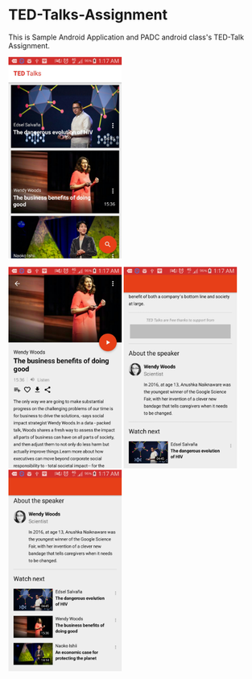# TED-Talks-Assignment

This is Sample Android Application and PADC android class's TED-Talk Assignment.

<img src="https://github.com/myomyo/hello-world/blob/master/screenshots/Screenshot_TED_Talk_2018-06-22-01-17-10.jpg" height="400">
<p float="left"> 
<img src="https://github.com/myomyo/hello-world/blob/master/screenshots/Screenshot_TED_Talk_2018-06-22-01-17-33.jpg" height="400">
 <img src="https://github.com/myomyo/hello-world/blob/master/screenshots/Screenshot_TED_Talk_2018-06-22-01-17-45.jpg" height="400">
 <img src="https://github.com/myomyo/hello-world/blob/master/screenshots/Screenshot_TED_Talk_2018-06-22-01-17-59.jpg" height="400">
</p>

